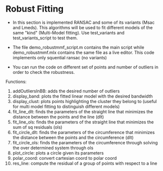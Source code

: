 # Robust Fitting
*   In this section is implemented RANSAC and some of its variants (Msac and Lmeds). This algorithms will be used to fit different models of the same "kind" (Multi-Model fitting). Use test_variants and test_variants_script to test them.

*   The file demo_robustmmf_script.m contains the main script while demo_robustmmf.mlx contains the same file as a live editor. This code implements only squential ransac (no variants)

*   You can run the code on different set of points and number of outliers in order to check the robustness.

Functions:
1. addOutliersInBB:  adds the desired number of outliers
2. display_band: plots the fitted linear model with the desired bandwidth
3. display_clust: plots points highlighting the cluster they belong to (useful for multi model fitting to distinguish different models)
4. fit_line_dlt: finds the parameters of the straight line that minimizes the distance between the points and the line (dlt)
5. fit_line_ols: finds the parameters of the straight line that minimizes the sum of sq residuals (ols)
6. fit_circle_dlt: finds the parameters of the circumference that minimizes the distance between the points and the circumference (dlt)
7. fit_circle_ols: finds the parameters of the circumference through solving the over determined system through ols
8. plot_circle: plots a circle given its parameters
9. polar_coord: convert cartesian coord to polar coord
10. res_line: compute the residual of a group of points with respect to a line
